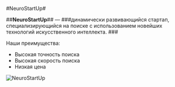 #NeuroStartUp#

##**NeuroStartUp**## — ###динамически развивающийся стартап, специализирующийся на поиске с использованием новейших технологий искусственного интеллекта. ###

Наши преимущества:
* Высокая точность поиска
* Высокая скорость поиска
* Низкая цена

![NeuroStartUp](https://camo.githubusercontent.com/ace14ee894d150192a7b05b12410738aa65528da742bbce69315a5f441320ea7/68747470733a2f2f692e696d6775722e636f6d2f495a4f525769492e706e67)
